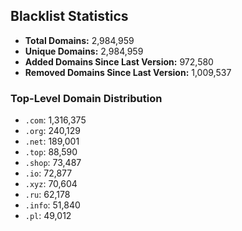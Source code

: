 ## Blacklist Statistics

- **Total Domains:** 2,984,959
- **Unique Domains:** 2,984,959
- **Added Domains Since Last Version:** 972,580
- **Removed Domains Since Last Version:** 1,009,537

### Top-Level Domain Distribution

-  `.com`: 1,316,375
-  `.org`: 240,129
-  `.net`: 189,001
-  `.top`: 88,590
-  `.shop`: 73,487
-  `.io`: 72,877
-  `.xyz`: 70,604
-  `.ru`: 62,178
-  `.info`: 51,840
-  `.pl`: 49,012
